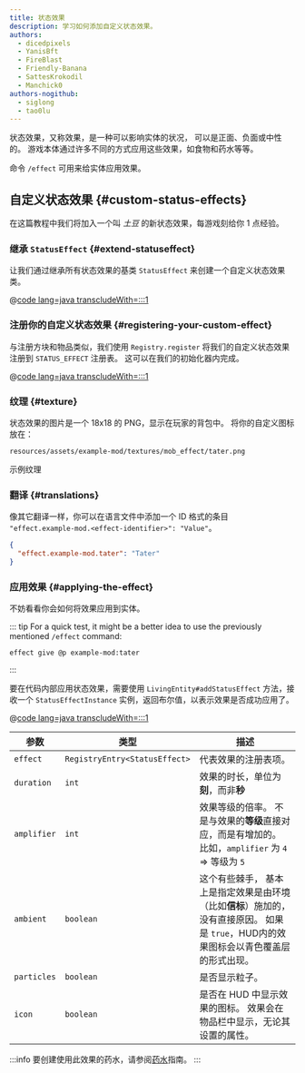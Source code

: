 ```yaml
---
title: 状态效果
description: 学习如何添加自定义状态效果。
authors:
  - dicedpixels
  - YanisBft
  - FireBlast
  - Friendly-Banana
  - SattesKrokodil
  - Manchick0
authors-nogithub:
  - siglong
  - tao0lu
---
```


状态效果，又称效果，是一种可以影响实体的状况， 可以是正面、负面或中性的。 游戏本体通过许多不同的方式应用这些效果，如食物和药水等等。

命令 `/effect` 可用来给实体应用效果。

## 自定义状态效果 {#custom-status-effects}

在这篇教程中我们将加入一个叫 _土豆_ 的新状态效果，每游戏刻给你 1 点经验。

### 继承 `StatusEffect` {#extend-statuseffect}

让我们通过继承所有状态效果的基类 `StatusEffect` 来创建一个自定义状态效果类。

@[code lang=java transcludeWith=:::1](@/reference/1.21/src/main/java/com/example/docs/effect/TaterEffect.java)

### 注册你的自定义状态效果 {#registering-your-custom-effect}

与注册方块和物品类似，我们使用 `Registry.register` 将我们的自定义状态效果注册到 `STATUS_EFFECT` 注册表。 这可以在我们的初始化器内完成。

@[code lang=java transcludeWith=:::1](@/reference/1.21/src/main/java/com/example/docs/effect/ExampleModEffects.java)

### 纹理 {#texture}

状态效果的图片是一个 18x18 的 PNG，显示在玩家的背包中。 将你的自定义图标放在：

```:no-line-numbers
resources/assets/example-mod/textures/mob_effect/tater.png
```

<DownloadEntry visualURL="/assets/develop/tater-effect.png" downloadURL="/assets/develop/tater-effect-icon.png">示例纹理</DownloadEntry>

### 翻译 {#translations}

像其它翻译一样，你可以在语言文件中添加一个 ID 格式的条目 `"effect.example-mod.<effect-identifier>": "Value"`。

```json
{
  "effect.example-mod.tater": "Tater"
}
```

### 应用效果 {#applying-the-effect}

不妨看看你会如何将效果应用到实体。

::: tip
For a quick test, it might be a better idea to use the previously mentioned `/effect` command:

```mcfunction
effect give @p example-mod:tater
```

:::

要在代码内部应用状态效果，需要使用 `LivingEntity#addStatusEffect` 方法，接收一个 `StatusEffectInstance` 实例，返回布尔值，以表示效果是否成功应用了。

@[code lang=java transcludeWith=:::1](@/reference/1.21/src/main/java/com/example/docs/ReferenceMethods.java)

| 参数          | 类型                            | 描述                                                                          |
| ----------- | ----------------------------- | --------------------------------------------------------------------------- |
| `effect`    | `RegistryEntry<StatusEffect>` | 代表效果的注册表项。                                                                  |
| `duration`  | `int`                         | 效果的时长，单位为**刻**，而非**秒**                                                      |
| `amplifier` | `int`                         | 效果等级的倍率。 不是与效果的**等级**直接对应，而是有增加的。 比如，`amplifier` 为 `4` => 等级为 `5`           |
| `ambient`   | `boolean`                     | 这个有些棘手， 基本上是指定效果是由环境（比如**信标**）施加的，没有直接原因。 如果是 `true`，HUD内的效果图标会以青色覆盖层的形式出现。 |
| `particles` | `boolean`                     | 是否显示粒子。                                                                     |
| `icon`      | `boolean`                     | 是否在 HUD 中显示效果的图标。 效果会在物品栏中显示，无论其设置的属性。                                      |

:::info
要创建使用此效果的药水，请参阅[药水](../items/potions)指南。
:::
